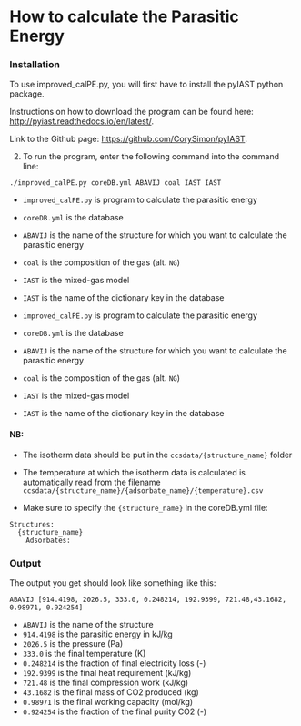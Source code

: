 # How to calculate the Parasitic Energy

### Installation

To use improved_calPE.py, you will first have to install the pyIAST python package.

Instructions on how to download the program can be found here: http://pyiast.readthedocs.io/en/latest/.

Link to the Github page: https://github.com/CorySimon/pyIAST.


2. To run the program, enter the following command into the command line:

```shell
./improved_calPE.py coreDB.yml ABAVIJ coal IAST IAST
```
* `improved_calPE.py` is program to calculate the parasitic energy
* `coreDB.yml` is the database
* `ABAVIJ` is the name of the structure for which you want to calculate the parasitic energy
* `coal` is the composition of the gas (alt. `NG`)
* `IAST` is the mixed-gas model
* `IAST` is the name of the dictionary key in the database

* `improved_calPE.py` is program to calculate the parasitic energy
* `coreDB.yml` is the database
* `ABAVIJ` is the name of the structure for which you want to calculate the parasitic energy
* `coal` is the composition of the gas (alt. `NG`)
* `IAST` is the mixed-gas model
* `IAST` is the name of the dictionary key in the database

#### NB:

* The isotherm data should be put in the `ccsdata/{structure_name}` folder

* The temperature at which the isotherm data is calculated is automatically read from the
filename `ccsdata/{structure_name}/{adsorbate_name}/{temperature}.csv`

* Make sure to specify the `{structure_name}` in the coreDB.yml file:
```
Structures:
  {structure_name}
    Adsorbates:
```
### Output

The output you get should look like something like this:

```shell
ABAVIJ [914.4198, 2026.5, 333.0, 0.248214, 192.9399, 721.48,43.1682, 0.98971, 0.924254]
```

* `ABAVIJ` is the name of the structure
* `914.4198` is the parasitic energy in kJ/kg
* `2026.5` is the pressure (Pa)
* `333.0` is the final temperature (K)
* `0.248214` is the fraction of final electricity loss (-)
* `192.9399` is the final heat requirement (kJ/kg)
* `721.48` is the final compression work (kJ/kg)
* `43.1682` is the final mass of CO2 produced (kg)
* `0.98971` is the final working capacity (mol/kg)
* `0.924254` is the fraction of the final purity CO2 (-)
